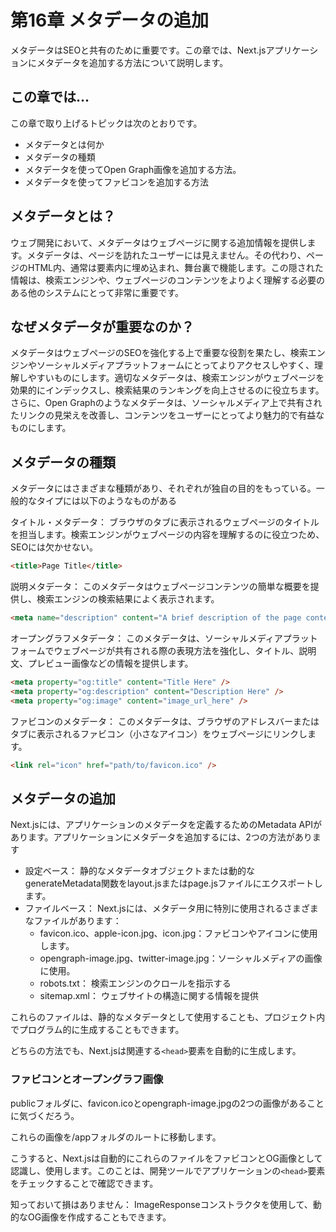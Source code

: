 # 第16章 メタデータの追加
メタデータはSEOと共有のために重要です。この章では、Next.jsアプリケーションにメタデータを追加する方法について説明します。

## この章では...

この章で取り上げるトピックは次のとおりです。

* メタデータとは何か
* メタデータの種類
* メタデータを使ってOpen Graph画像を追加する方法。
* メタデータを使ってファビコンを追加する方法

## メタデータとは？
ウェブ開発において、メタデータはウェブページに関する追加情報を提供します。メタデータは、ページを訪れたユーザーには見えません。その代わり、ページのHTML内、通常は<head>要素内に埋め込まれ、舞台裏で機能します。この隠された情報は、検索エンジンや、ウェブページのコンテンツをよりよく理解する必要のある他のシステムにとって非常に重要です。

## なぜメタデータが重要なのか？
メタデータはウェブページのSEOを強化する上で重要な役割を果たし、検索エンジンやソーシャルメディアプラットフォームにとってよりアクセスしやすく、理解しやすいものにします。適切なメタデータは、検索エンジンがウェブページを効果的にインデックスし、検索結果のランキングを向上させるのに役立ちます。さらに、Open Graphのようなメタデータは、ソーシャルメディア上で共有されたリンクの見栄えを改善し、コンテンツをユーザーにとってより魅力的で有益なものにします。

## メタデータの種類
メタデータにはさまざまな種類があり、それぞれが独自の目的をもっている。一般的なタイプには以下のようなものがある

タイトル・メタデータ： ブラウザのタブに表示されるウェブページのタイトルを担当します。検索エンジンがウェブページの内容を理解するのに役立つため、SEOには欠かせない。

```html
<title>Page Title</title>
```

説明メタデータ： このメタデータはウェブページコンテンツの簡単な概要を提供し、検索エンジンの検索結果によく表示されます。

```html
<meta name="description" content="A brief description of the page content." />
```

オープングラフメタデータ： このメタデータは、ソーシャルメディアプラットフォームでウェブページが共有される際の表現方法を強化し、タイトル、説明文、プレビュー画像などの情報を提供します。

```html
<meta property="og:title" content="Title Here" />
<meta property="og:description" content="Description Here" />
<meta property="og:image" content="image_url_here" />
```

ファビコンのメタデータ： このメタデータは、ブラウザのアドレスバーまたはタブに表示されるファビコン（小さなアイコン）をウェブページにリンクします。

```html
<link rel="icon" href="path/to/favicon.ico" />
```

## メタデータの追加
Next.jsには、アプリケーションのメタデータを定義するためのMetadata APIがあります。アプリケーションにメタデータを追加するには、2つの方法があります

* 設定ベース： 静的なメタデータオブジェクトまたは動的なgenerateMetadata関数をlayout.jsまたはpage.jsファイルにエクスポートします。
* ファイルベース： Next.jsには、メタデータ用に特別に使用されるさまざまなファイルがあります：
  * favicon.ico、apple-icon.jpg、icon.jpg：ファビコンやアイコンに使用します。
  * opengraph-image.jpg、twitter-image.jpg：ソーシャルメディアの画像に使用。
  * robots.txt： 検索エンジンのクロールを指示する
  * sitemap.xml： ウェブサイトの構造に関する情報を提供

これらのファイルは、静的なメタデータとして使用することも、プロジェクト内でプログラム的に生成することもできます。

どちらの方法でも、Next.jsは関連する`<head>`要素を自動的に生成します。

### ファビコンとオープングラフ画像
publicフォルダに、favicon.icoとopengraph-image.jpgの2つの画像があることに気づくだろう。

これらの画像を/appフォルダのルートに移動します。

こうすると、Next.jsは自動的にこれらのファイルをファビコンとOG画像として認識し、使用します。このことは、開発ツールでアプリケーションの`<head>`要素をチェックすることで確認できます。

知っておいて損はありません： ImageResponseコンストラクタを使用して、動的なOG画像を作成することもできます。
